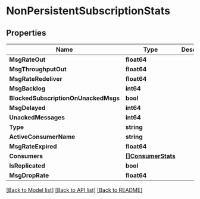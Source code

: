 # NonPersistentSubscriptionStats

## Properties

Name | Type | Description | Notes
------------ | ------------- | ------------- | -------------
**MsgRateOut** | **float64** |  | [optional] 
**MsgThroughputOut** | **float64** |  | [optional] 
**MsgRateRedeliver** | **float64** |  | [optional] 
**MsgBacklog** | **int64** |  | [optional] 
**BlockedSubscriptionOnUnackedMsgs** | **bool** |  | [optional] 
**MsgDelayed** | **int64** |  | [optional] 
**UnackedMessages** | **int64** |  | [optional] 
**Type** | **string** |  | [optional] 
**ActiveConsumerName** | **string** |  | [optional] 
**MsgRateExpired** | **float64** |  | [optional] 
**Consumers** | [**[]ConsumerStats**](ConsumerStats.md) |  | [optional] 
**IsReplicated** | **bool** |  | [optional] 
**MsgDropRate** | **float64** |  | [optional] 

[[Back to Model list]](../README.md#documentation-for-models) [[Back to API list]](../README.md#documentation-for-api-endpoints) [[Back to README]](../README.md)


